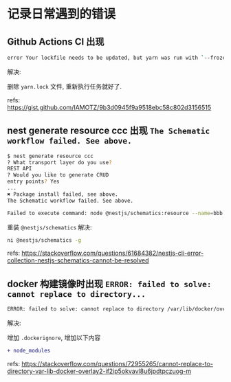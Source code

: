 # 记录日常遇到的错误

## Github Actions CI 出现

```sh
error Your lockfile needs to be updated, but yarn was run with `--frozen-lockfile`.
```

解决:

删除 `yarn.lock` 文件, 重新执行任务就好了.

refs: https://gist.github.com/IAMOTZ/9b3d0945f9a9518ebc58c802d3156515


## nest generate resource ccc 出现 `The Schematic workflow failed. See above.` 

```sh
$ nest generate resource ccc
? What transport layer do you use? 
REST API
? Would you like to generate CRUD 
entry points? Yes
...
✖ Package install failed, see above.
The Schematic workflow failed. See above.

Failed to execute command: node @nestjs/schematics:resource --name=bbb --no-dry-run --no-skip-import --language="ts" --source-root="src" --spec --no-flat --spec-file-suffix="spec"
```

重装 `@nestjs/schematics` 解决:

```sh
ni @nestjs/schematics -g
```

refs: https://stackoverflow.com/questions/61684382/nestjs-cli-error-collection-nestjs-schematics-cannot-be-resolved

## docker 构建镜像时出现 `ERROR: failed to solve: cannot replace to directory...`

```sh
ERROR: failed to solve: cannot replace to directory /var/lib/docker/overlay2/vp4s5cq1x5q54a59jjruvpu27/merged/app/node_modules/@eslint/e
```

解决:

增加 `.dockerignore`, 增加以下内容

```diff
+ node_modules
```

refs: https://stackoverflow.com/questions/72955265/cannot-replace-to-directory-var-lib-docker-overlay2-if2ip5okvavl8u6jpdtpczuog-m

